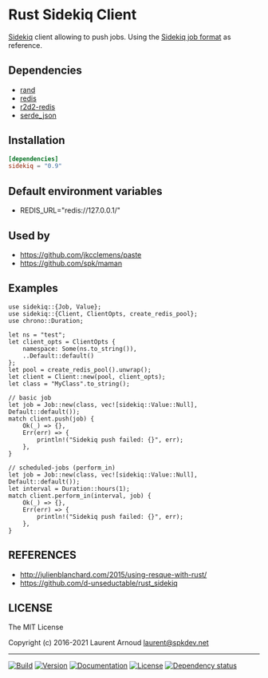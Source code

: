 # Rust Sidekiq Client

[Sidekiq](https://github.com/mperham/sidekiq) client allowing to push jobs.
Using the [Sidekiq job
format](https://github.com/mperham/sidekiq/wiki/Job-Format) as reference.

## Dependencies

* [rand](https://github.com/rust-random/rand)
* [redis](https://github.com/mitsuhiko/redis-rs)
* [r2d2-redis](https://github.com/sorccu/r2d2-redis)
* [serde_json](https://github.com/serde-rs/json)

## Installation

``` toml
[dependencies]
sidekiq = "0.9"
```

## Default environment variables

* REDIS_URL="redis://127.0.0.1/"

## Used by

* <https://github.com/jkcclemens/paste>
* <https://github.com/spk/maman>


## Examples

```
use sidekiq::{Job, Value};
use sidekiq::{Client, ClientOpts, create_redis_pool};
use chrono::Duration;

let ns = "test";
let client_opts = ClientOpts {
    namespace: Some(ns.to_string()),
    ..Default::default()
};
let pool = create_redis_pool().unwrap();
let client = Client::new(pool, client_opts);
let class = "MyClass".to_string();

// basic job
let job = Job::new(class, vec![sidekiq::Value::Null], Default::default());
match client.push(job) {
    Ok(_) => {},
    Err(err) => {
        println!("Sidekiq push failed: {}", err);
    },
}

// scheduled-jobs (perform_in)
let job = Job::new(class, vec![sidekiq::Value::Null], Default::default());
let interval = Duration::hours(1);
match client.perform_in(interval, job) {
    Ok(_) => {},
    Err(err) => {
        println!("Sidekiq push failed: {}", err);
    },
}
```

## REFERENCES

* <http://julienblanchard.com/2015/using-resque-with-rust/>
* <https://github.com/d-unseductable/rust_sidekiq>

## LICENSE

The MIT License

Copyright (c) 2016-2021 Laurent Arnoud <laurent@spkdev.net>

---
[![Build](https://img.shields.io/github/workflow/status/spk/rust-sidekiq/CI/master.svg)](https://github.com/spk/rust-sidekiq/actions)
[![Version](https://img.shields.io/crates/v/sidekiq.svg)](https://crates.io/crates/sidekiq)
[![Documentation](https://img.shields.io/badge/doc-rustdoc-blue.svg)](https://docs.rs/sidekiq/)
[![License](https://img.shields.io/badge/license-MIT-blue.svg)](https://opensource.org/licenses/MIT "MIT")
[![Dependency status](https://deps.rs/repo/github/spk/rust-sidekiq/status.svg)](https://deps.rs/repo/github/spk/rust-sidekiq)
